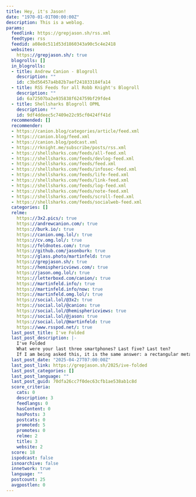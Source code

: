 ```yaml
---
title: Hey, it's Jason!
date: "1970-01-01T00:00:00Z"
description: This is a weblog.
params:
  feedlink: https://grepjason.sh/rss.xml
  feedtype: rss
  feedid: a08e8c511d53d1860343a90c5c4e2418
  websites:
    https://grepjason.sh/: true
  blogrolls: []
  in_blogrolls:
  - title: Andrew Canion - Blogroll
    description: ""
    id: c3bd56457a4b82b7aef241833184fa14
  - title: RSS Feeds for all Robb Knight's Blogroll
    description: ""
    id: 6a72507ba2e935838f624759bf29fde4
  - title: Shellsharks Blogroll OPML
    description: ""
    id: 9df4ddeec5c7409e22c95cf0424ff41d
  recommended: []
  recommender:
  - https://canion.blog/categories/article/feed.xml
  - https://canion.blog/feed.xml
  - https://canion.blog/podcast.xml
  - https://rknight.me/subscribe/posts/rss.xml
  - https://shellsharks.com/feeds/all-feed.xml
  - https://shellsharks.com/feeds/devlog-feed.xml
  - https://shellsharks.com/feeds/feed.xml
  - https://shellsharks.com/feeds/infosec-feed.xml
  - https://shellsharks.com/feeds/life-feed.xml
  - https://shellsharks.com/feeds/link-feed.xml
  - https://shellsharks.com/feeds/log-feed.xml
  - https://shellsharks.com/feeds/note-feed.xml
  - https://shellsharks.com/feeds/scroll-feed.xml
  - https://shellsharks.com/feeds/socialweb-feed.xml
  categories: []
  relme:
    https://3x2.pics/: true
    https://andrewcanion.com/: true
    https://burk.io/: true
    https://canion.omg.lol/: true
    https://cv.omg.lol/: true
    https://feldnotes.com/: true
    https://github.com/jasonburk: true
    https://glass.photo/martinfeld: true
    https://grepjason.sh/: true
    https://hemisphericviews.com/: true
    https://jason.omg.lol/: true
    https://letterboxd.com/canion/: true
    https://martinfeld.info/: true
    https://martinfeld.info/now: true
    https://martinfeld.omg.lol/: true
    https://social.lol/@3x2: true
    https://social.lol/@canion: true
    https://social.lol/@hemisphericviews: true
    https://social.lol/@jason: true
    https://social.lol/@martinfeld: true
    https://www.rsspod.net/: true
  last_post_title: I've Folded
  last_post_description: |-
    I've Folded
    What were your last three smartphones? Last five? Last ten?
    If I am being asked this, it is the same answer: a rectangular metal thing with glass on the front and an Apple logo on the
  last_post_date: "2025-04-27T07:00:00Z"
  last_post_link: https://grepjason.sh/2025/ive-folded
  last_post_categories: []
  last_post_language: ""
  last_post_guid: 70dfa26cc7f0dec63cfb1ae538ab1c8d
  score_criteria:
    cats: 0
    description: 3
    feedlangs: 0
    hasContent: 0
    hasPosts: 3
    postcats: 0
    promoted: 5
    promotes: 0
    relme: 2
    title: 3
    website: 2
  score: 18
  ispodcast: false
  isnoarchive: false
  innetwork: true
  language: ""
  postcount: 25
  avgpostlen: 0
---
```

